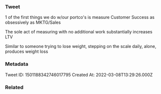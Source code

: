 ### Tweet
1 of the first things we do w/our portco's is measure Customer Success as obsessively as MKTG/Sales

The sole act of measuring with no additional work  substantially increases LTV

Similar to someone trying to lose weight, stepping on the scale daily, alone, produces weight loss

### Metadata
Tweet ID: 1501188342746017795
Created At: 2022-03-08T13:29:26.000Z

### Related


